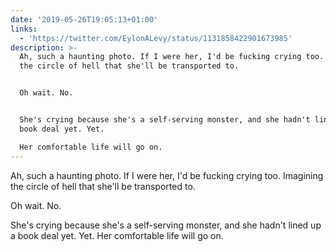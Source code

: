 ```yaml
---
date: '2019-05-26T19:05:13+01:00'
links:
  - 'https://twitter.com/EylonALevy/status/1131858422901673985'
description: >-
  Ah, such a haunting photo. If I were her, I'd be fucking crying too. Imagining
  the circle of hell that she'll be transported to.


  Oh wait. No.


  She's crying because she's a self-serving monster, and she hadn't lined up a
  book deal yet. Yet.

  Her comfortable life will go on.
---
```

Ah, such a haunting photo. If I were her, I'd be fucking crying too. Imagining the circle of hell that she'll be transported to.

Oh wait. No.

She's crying because she's a self-serving monster, and she hadn't lined up a book deal yet. Yet.
Her comfortable life will go on. 

